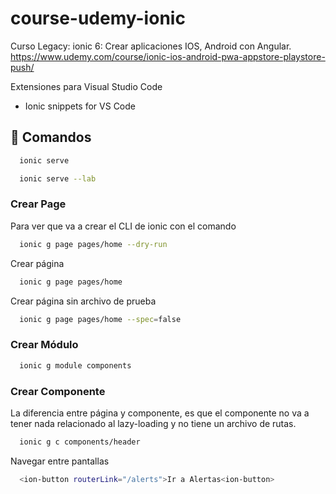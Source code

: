 # course-udemy-ionic

Curso Legacy: ionic 6: Crear aplicaciones IOS, Android con Angular.
https://www.udemy.com/course/ionic-ios-android-pwa-appstore-playstore-push/

Extensiones para Visual Studio Code

-   Ionic snippets for VS Code

## 🚀 Comandos

```bash
  ionic serve

  ionic serve --lab
```

### Crear Page

Para ver que va a crear el CLI de ionic con el comando

```bash
  ionic g page pages/home --dry-run
```

Crear página

```bash
  ionic g page pages/home

```

Crear página sin archivo de prueba

```bash
  ionic g page pages/home --spec=false

```

### Crear Módulo

```bash
  ionic g module components
```

### Crear Componente

La diferencia entre página y componente, es que el componente no va a tener nada relacionado al lazy-loading y no tiene un archivo de rutas.

```bash
  ionic g c components/header
```

Navegar entre pantallas

```bash
  <ion-button routerLink="/alerts">Ir a Alertas<ion-button>
```
